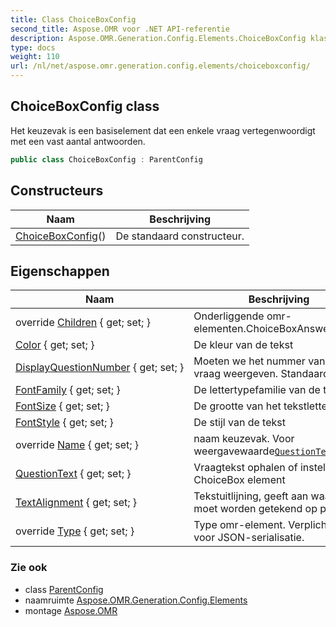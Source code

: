 ```yaml
---
title: Class ChoiceBoxConfig
second_title: Aspose.OMR voor .NET API-referentie
description: Aspose.OMR.Generation.Config.Elements.ChoiceBoxConfig klas. Het keuzevak is een basiselement dat een enkele vraag vertegenwoordigt met een vast aantal antwoorden.
type: docs
weight: 110
url: /nl/net/aspose.omr.generation.config.elements/choiceboxconfig/
---
```

## ChoiceBoxConfig class

Het keuzevak is een basiselement dat een enkele vraag vertegenwoordigt met een vast aantal antwoorden.

```csharp
public class ChoiceBoxConfig : ParentConfig
```

## Constructeurs

| Naam | Beschrijving |
| --- | --- |
| [ChoiceBoxConfig](choiceboxconfig/)() | De standaard constructeur. |

## Eigenschappen

| Naam | Beschrijving |
| --- | --- |
| override [Children](../../aspose.omr.generation.config.elements/choiceboxconfig/children/) { get; set; } | Onderliggende omr-elementen.ChoiceBoxAnswerConfig |
| [Color](../../aspose.omr.generation.config.elements/choiceboxconfig/color/) { get; set; } | De kleur van de tekst |
| [DisplayQuestionNumber](../../aspose.omr.generation.config.elements/choiceboxconfig/displayquestionnumber/) { get; set; } | Moeten we het nummer van deze vraag weergeven. Standaard - true |
| [FontFamily](../../aspose.omr.generation.config.elements/choiceboxconfig/fontfamily/) { get; set; } | De lettertypefamilie van de tekst |
| [FontSize](../../aspose.omr.generation.config.elements/choiceboxconfig/fontsize/) { get; set; } | De grootte van het tekstlettertype |
| [FontStyle](../../aspose.omr.generation.config.elements/choiceboxconfig/fontstyle/) { get; set; } | De stijl van de tekst |
| override [Name](../../aspose.omr.generation.config.elements/choiceboxconfig/name/) { get; set; } | naam keuzevak. Voor weergavewaarde[`QuestionText`](./questiontext/) |
| [QuestionText](../../aspose.omr.generation.config.elements/choiceboxconfig/questiontext/) { get; set; } | Vraagtekst ophalen of instellen voor ChoiceBox element |
| [TextAlignment](../../aspose.omr.generation.config.elements/choiceboxconfig/textalignment/) { get; set; } | Tekstuitlijning, geeft aan waar tekst moet worden getekend op pagina |
| override [Type](../../aspose.omr.generation.config.elements/choiceboxconfig/type/) { get; set; } | Type omr-element. Verplicht veld voor JSON-serialisatie. |

### Zie ook

* class [ParentConfig](../../aspose.omr.generation.config/parentconfig/)
* naamruimte [Aspose.OMR.Generation.Config.Elements](../../aspose.omr.generation.config.elements/)
* montage [Aspose.OMR](../../)



